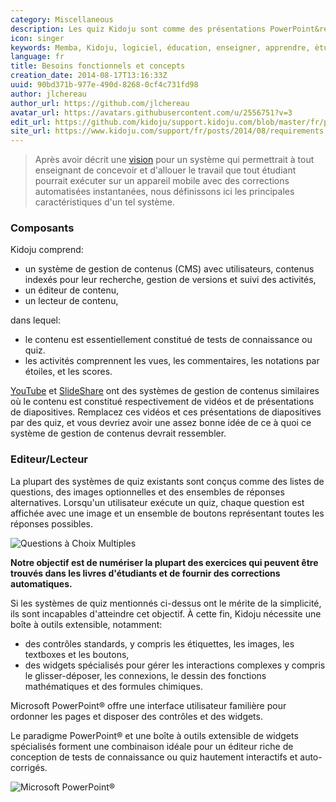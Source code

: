 ```yaml
---
category: Miscellaneous
description: Les quiz Kidoju sont comme des présentations PowerPoint&reg; avec la capacité d'enregistrer des réponses et de calculer un score.
icon: singer
keywords: Memba, Kidoju, logiciel, éducation, enseigner, apprendre, ètudier, connaissance, test, quiz, correction, question, réponse, score, version, workflow, powerpoint.
language: fr
title: Besoins fonctionnels et concepts
creation_date: 2014-08-17T13:16:33Z
uuid: 90bd371b-977e-490d-8268-0cf4c731fd98
author: jlchereau
author_url: https://github.com/jlchereau
avatar_url: https://avatars.githubusercontent.com/u/2556751?v=3
edit_url: https://github.com/kidoju/support.kidoju.com/blob/master/fr/posts/2014/requirements.md
site_url: https://www.kidoju.com/support/fr/posts/2014/08/requirements
---
```

> Après avoir décrit une [vision](https://www.kidoju.com/support/fr/posts/2015/05/vision) pour un système qui permettrait à tout enseignant
de concevoir et d'allouer le travail que tout étudiant pourrait exécuter sur un appareil mobile avec des corrections automatisées instantanées,
nous définissons ici les principales caractéristiques d'un tel système.

### Composants

Kidoju comprend:

- un système de gestion de contenus (CMS) avec utilisateurs, contenus indexés pour leur recherche, gestion de versions et suivi des activités,
- un éditeur de contenu, 
- un lecteur de contenu,

dans lequel:
 
- le contenu est essentiellement constitué de tests de connaissance ou quiz.
- les activités comprennent les vues, les commentaires, les notations par étoiles, et les scores.

[YouTube](https://www.youtube.com/) et [SlideShare](http://www.slideshare.net/) ont des systèmes de gestion de contenus similaires où le contenu est constitué respectivement de vidéos et de présentations de diapositives.
Remplacez ces vidéos et ces présentations de diapositives par des quiz, et vous devriez avoir une assez bonne idée de ce à quoi ce système de gestion de contenus devrait ressembler.
                                                                                
### Editeur/Lecteur


La plupart des systèmes de quiz existants sont conçus comme des listes de questions, des images optionnelles et des ensembles de réponses alternatives.
Lorsqu'un utilisateur exécute un quiz, chaque question est affichée avec une image et un ensemble de boutons représentant toutes les réponses possibles.

![Questions à Choix Multiples](https://raw.githubusercontent.com/kidoju/support.kidoju.com/master/fr/posts/2014/requirements.jpg)

**Notre objectif est de numériser la plupart des exercices qui peuvent être trouvés dans les livres d'étudiants et de fournir des corrections automatiques.**

Si les systèmes de quiz mentionnés ci-dessus ont le mérite de la simplicité, ils sont incapables d'atteindre cet objectif.
À cette fin, Kidoju nécessite une boîte à outils extensible, notamment:

- des contrôles standards, y compris les étiquettes, les images, les textboxes et les boutons,
- des widgets spécialisés pour gérer les interactions complexes y compris le glisser-déposer, les connexions, le dessin des fonctions mathématiques et des formules chimiques.

Microsoft PowerPoint® offre une interface utilisateur familière pour ordonner les pages et disposer des contrôles et des widgets.

Le paradigme PowerPoint® et une boîte à outils extensible de widgets spécialisés forment une combinaison idéale pour un éditeur riche
de conception de tests de connaissance ou quiz hautement interactifs et auto-corrigés.

![Microsoft PowerPoint®](https://raw.githubusercontent.com/kidoju/support.kidoju.com/master/fr/posts/2014/requirements.png)